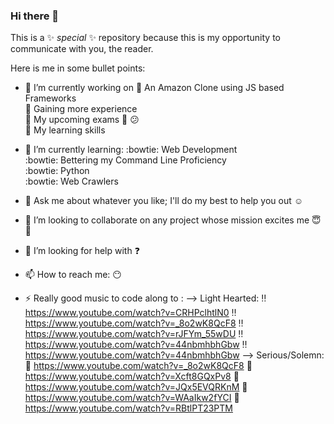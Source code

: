 ### Hi there 👋

This is a ✨ _special_ ✨ repository because this is my opportunity to communicate with you, the reader.

Here is me in some bullet points:

- 🔭 I’m currently working on 
    :steam_locomotive: An Amazon Clone using JS based Frameworks </br>
    :steam_locomotive: Gaining more experience </br>
    :steam_locomotive: My upcoming exams :grimacing: :confused: </br>
    :steam_locomotive: My learning skills </br>
    
- 🌱 I’m currently learning: 
    :bowtie: Web Development </br>
    :bowtie: Bettering my Command Line Proficiency  </br>
    :bowtie: Python  </br>
    :bowtie: Web Crawlers </br>
    
- 💬 Ask me about whatever you like; I'll do my best to help you out :relaxed: 
- 👯 I’m looking to collaborate on any project whose mission excites me :innocent: :musical_note:
- 🤔 I’m looking for help with :question:

- 📫 How to reach me: :no_mouth:
<!-- - 😄 Pronouns: ... -->
- ⚡ Really good music to code along to : 
 --> Light Hearted:
    :bangbang: https://www.youtube.com/watch?v=CRHPclhtlN0
    :bangbang: https://www.youtube.com/watch?v=_8o2wK8QcF8
    :bangbang: https://www.youtube.com/watch?v=rJFYm_55wDU
    :bangbang: https://www.youtube.com/watch?v=44nbmhbhGbw
    :bangbang: https://www.youtube.com/watch?v=44nbmhbhGbw
 --> Serious/Solemn:
    :100: https://www.youtube.com/watch?v=_8o2wK8QcF8
    :100: https://www.youtube.com/watch?v=Xcft8GQxPv8
    :100: https://www.youtube.com/watch?v=JQx5EVQRKnM
    :100: https://www.youtube.com/watch?v=WAaIkw2fYCI
    :100: https://www.youtube.com/watch?v=RBtlPT23PTM
